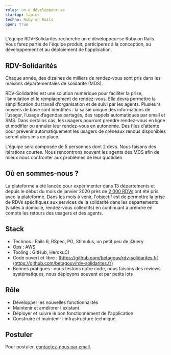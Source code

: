 ```yaml
---
roles: un·e développeur·se
startup: lapins
techno: Ruby on Rails
open: true
---
```


L'équipe RDV-Solidarités recherche un·e développeur·se Ruby on Rails. Vous ferez partie de l'équipe produit, participerez à la conception, au développement et au déploiement de l'application.

<!--more-->

## RDV-Solidarités

Chaque année, des dizaines de milliers de rendez-vous sont pris dans les maisons départementales de solidarité (MDS).

RDV-Solidarités est une solution numérique pour faciliter la prise, l’annulation et le remplacement de rendez-vous. Elle devra permettre la simplification du travail d’organisation et de suivi par les agents. Plusieurs moyens de base sont identifiés : la saisie unique des informations de l’usager, l’usage d’agendas partagés, des rappels automatiques par email et SMS. Dans certains cas, les usagers pourront prendre rendez-vous en ligne et modifier ou annuler leur rendez-vous en autonomie. Des files d’attente pour prévenir automatiquement les usagers de créneaux rendus disponibles seront alors mis en place.

L'équipe sera composée de 5 personnes dont 2 devs. Nous faisons des itérations courtes. Nous rencontrons souvent les agents des MDS afin de mieux nous confronter aux problèmes de leur quotidien.

## Où en sommes-nous ?

La plateforme a été lancée pour expérimenter dans 13 départements et depuis le début du mois de janvier 2020 près de [2&nbsp;000 RDVs](https://www.rdv-solidarites.fr/stats) ont été pris avec la plateforme. Dans les mois à venir, l'objectif est de permettre la prise de RDVs spécifiques aux services de la solidarité dans les départements (visites à domicile, rendez-vous collectifs) en continuant à prendre en compte les retours des usagers et des agents.


## Stack

- Technos : Rails 6, RSpec, PG, Stimulus, un petit peu de jQuery
- Ops : AWS
- Tooling : GitHub, HerokuCI
- Code ouvert et libre : [https://github.com/betagouv/rdv-solidarites.fr](https://github.com/betagouv/rdv-solidarites.fr)
- Bonnes pratiques : nous testons notre code, nous faisons des reviews systématiques, nous déployons souvent et par petits lots

## Rôle

- Développer les nouvelles fonctionnalités
- Maintenir et améliorer l'existant
- Déployer et suivre le bon fonctionnement de l'application
- Construire et maintenir l'infrastructure technique

## Postuler

Pour postuler, [contactez-nous par email](mailto:contact@rdv-solidarites.fr).
